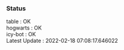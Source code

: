### Status


table : OK  
hogwarts : OK  
icy-bot : OK  
Latest Update : 2022-02-18 07:08:17.646022
